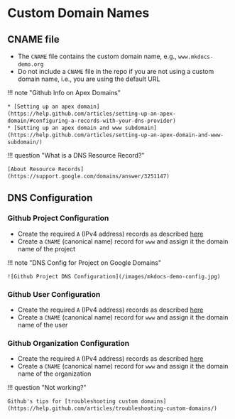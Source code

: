 # Custom Domain Names

## CNAME file
* The `CNAME` file contains the custom domain name, e.g., `www.mkdocs-demo.org`
* Do not include a `CNAME` file in the repo if you are not using a custom domain name, i.e., you 
are using the default URL


!!! note "Github Info on Apex Domains"
    
    * [Setting up an apex domain](https://help.github.com/articles/setting-up-an-apex-domain/#configuring-a-records-with-your-dns-provider)   
    * [Setting up an apex domain and www subdomain](https://help.github.com/articles/setting-up-an-apex-domain-and-www-subdomain/)

!!! question "What is a DNS Resource Record?"

    [About Resource Records](https://support.google.com/domains/answer/3251147)
    
## DNS Configuration
    
### Github Project Configuration
* Create the required `A` (IPv4 address) records as described [here](https://help.github.com/articles/setting-up-an-apex-domain/#configuring-a-records-with-your-dns-provider)
* Create a `CNAME` (canonical name) record for `www` and assign it the domain name of the project

!!! note "DNS Config for Project on Google Domains"

    ![Github Project DNS Configuration](/images/mkdocs-demo-config.jpg)


### Github User Configuration
* Create the required `A` (IPv4 address) records as described [here](https://help.github.com/articles/setting-up-an-apex-domain/#configuring-a-records-with-your-dns-provider)
* Create a `CNAME` (canonical name) record for `www` and assign it the domain name of the user

### Github Organization Configuration
* Create the required `A` (IPv4 address) records as described [here](https://help.github.com/articles/setting-up-an-apex-domain/#configuring-a-records-with-your-dns-provider)
* Create a `CNAME` (canonical name) record for `www` and assign it the domain name of the organization

!!! question "Not working?"

    Github's tips for [troubleshooting custom domains](https://help.github.com/articles/troubleshooting-custom-domains/)